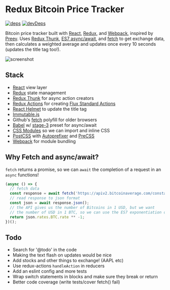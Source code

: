 # Redux Bitcoin Price Tracker

<a href="https://david-dm.org/nathanhleung/redux-bitcoin-price">![deps](https://david-dm.org/nathanhleung/redux-bitcoin-price/status.svg)</a>
<a href="https://david-dm.org/nathanhleung/redux-bitcoin-price?type=dev">![devDeps](https://david-dm.org/nathanhleung/redux-bitcoin-price/dev-status.svg)</a>

Bitcoin price tracker built with [React](https://facebook.github.io/react/), [Redux](http://redux.js.org/), and [Webpack](https://webpack.github.io/), inspired by [Preev](http://preev.com/). Uses [Redux Thunk](https://github.com/gaearon/redux-thunk), [ES7 async/await](https://ponyfoo.com/articles/understanding-javascript-async-await), and [fetch](https://github.com/github/fetch) to get exchange data, then calculates a weighted average and updates once every 10 seconds (updates the title tag too!).

![screenshot](https://i.imgur.com/XMz6rHj.png)

## Stack

- [React](https://facebook.github.io/react/) view layer
- [Redux](http://redux.js.org/) state management
- [Redux Thunk](https://github.com/gaearon/redux-thunk) for async action creators
- [Redux Actions](https://github.com/acdlite/redux-actions) for creating [Flux Standard Actions](https://github.com/acdlite/flux-standard-action)
- [React Helmet](https://github.com/nfl/react-helmet) to update the title tag
- [Immutable.js](https://facebook.github.io/immutable-js/)
- Github's [fetch](https://github.com/github/fetch) polyfill for older browsers
- [Babel](https://babeljs.io/) w/ [stage-3](https://babeljs.io/docs/plugins/preset-stage-3/) preset for async/await
- [CSS Modules](https://github.com/css-modules/css-modules) so we can import and inline CSS
- [PostCSS](http://postcss.org/) with [Autoprefixer](https://github.com/postcss/autoprefixer) and [PreCSS](https://jonathantneal.github.io/precss/)
- [Webpack](https://webpack.github.io/) for module bundling

## Why Fetch and async/await?

`fetch` returns a promise, so we can `await` the completion of a request in an `async` functions!

```js
(async () => {
  // fetch data
  const response = await fetch('https://apiv2.bitcoinaverage.com/constants/exchangerates/global');
  // read response to json format
  const json = await response.json();
  // the API gives us the number of Bitcoins in 1 USD, but we want
  // the number of USD in 1 BTC, so we can use the ES7 exponentiation operator
  return json.rates.BTC.rate ** -1;
})();
```

## Todo
- Search for '@todo' in the code
- Making the text flash on updates would be nice
- Add stocks and other things to exchange! (AAPL etc)
- Use redux-actions `handleAction` in reducers
- Add an eslint config and more tests
- Wrap switch statements in blocks and make sure they break or return
- Better code coverage (write tests/cover fetch() fail)
